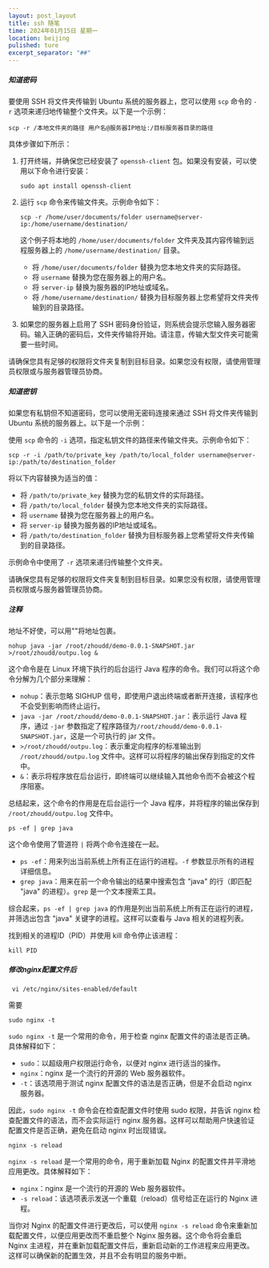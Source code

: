 ```yaml
---
layout: post_layout
title: ssh 随笔
time: 2024年01月15日 星期一
location: beijing
pulished: ture
excerpt_separator: "##"
---
```

##### 知道密码

要使用 SSH 将文件夹传输到 Ubuntu 系统的服务器上，您可以使用 `scp` 命令的 `-r` 选项来递归地传输整个文件夹。以下是一个示例：

```
scp -r /本地文件夹的路径 用户名@服务器IP地址:/目标服务器目录的路径
```

具体步骤如下所示：

1. 打开终端，并确保您已经安装了 `openssh-client` 包。如果没有安装，可以使用以下命令进行安装：

   ```
   sudo apt install openssh-client
   ```

2. 运行 `scp` 命令来传输文件夹。示例命令如下：

   ```
   scp -r /home/user/documents/folder username@server-ip:/home/username/destination/
   ```

   这个例子将本地的 `/home/user/documents/folder` 文件夹及其内容传输到远程服务器上的 `/home/username/destination/` 目录。

   - 将 `/home/user/documents/folder` 替换为您本地文件夹的实际路径。
   - 将 `username` 替换为您在服务器上的用户名。
   - 将 `server-ip` 替换为服务器的IP地址或域名。
   - 将 `/home/username/destination/` 替换为目标服务器上您希望将文件夹传输到的目录路径。

3. 如果您的服务器上启用了 SSH 密码身份验证，则系统会提示您输入服务器密码。输入正确的密码后，文件夹传输将开始。请注意，传输大型文件夹可能需要一些时间。

请确保您具有足够的权限将文件夹复制到目标目录。如果您没有权限，请使用管理员权限或与服务器管理员协商。

##### 知道密钥

如果您有私钥但不知道密码，您可以使用无密码连接来通过 SSH 将文件夹传输到 Ubuntu 系统的服务器上。以下是一个示例：

使用 `scp` 命令的 `-i` 选项，指定私钥文件的路径来传输文件夹。示例命令如下：

   ```
   scp -r -i /path/to/private_key /path/to/local_folder username@server-ip:/path/to/destination_folder
   ```

   将以下内容替换为适当的值：
   - 将 `/path/to/private_key` 替换为您的私钥文件的实际路径。
   - 将 `/path/to/local_folder` 替换为您本地文件夹的实际路径。
   - 将 `username` 替换为您在服务器上的用户名。
   - 将 `server-ip` 替换为服务器的IP地址或域名。
   - 将 `/path/to/destination_folder` 替换为目标服务器上您希望将文件夹传输到的目录路径。

   示例命令中使用了 `-r` 选项来递归传输整个文件夹。

请确保您具有足够的权限将文件夹复制到目标目录。如果您没有权限，请使用管理员权限或与服务器管理员协商。

##### 注释
地址不好使，可以用""将地址包裹。

```
nohup java -jar /root/zhoudd/demo-0.0.1-SNAPSHOT.jar >/root/zhoudd/outpu.log &
```
这个命令是在 Linux 环境下执行的后台运行 Java 程序的命令。我们可以将这个命令分解为几个部分来理解：

- `nohup`：表示忽略 SIGHUP 信号，即使用户退出终端或者断开连接，该程序也不会受到影响而终止运行。
- `java -jar /root/zhoudd/demo-0.0.1-SNAPSHOT.jar`：表示运行 Java 程序，通过 `-jar` 参数指定了程序路径为`/root/zhoudd/demo-0.0.1-SNAPSHOT.jar`，这是一个可执行的 jar 文件。
- `>/root/zhoudd/outpu.log`：表示重定向程序的标准输出到 `/root/zhoudd/outpu.log` 文件中。这样可以将程序的输出保存到指定的文件中。
- `&`：表示将程序放在后台运行，即终端可以继续输入其他命令而不会被这个程序阻塞。

总结起来，这个命令的作用是在后台运行一个 Java 程序，并将程序的输出保存到 `/root/zhoudd/outpu.log` 文件中。

```
ps -ef | grep java
```
这个命令使用了管道符 `|` 将两个命令连接在一起。

- `ps -ef`：用来列出当前系统上所有正在运行的进程。`-f` 参数显示所有的进程详细信息。
- `grep java`：用来在前一个命令输出的结果中搜索包含 "java" 的行（即匹配 "java" 的进程）。`grep` 是一个文本搜索工具。

综合起来，`ps -ef | grep java` 的作用是列出当前系统上所有正在运行的进程，并筛选出包含 "java" 关键字的进程。这样可以查看与 Java 相关的进程列表。

找到相关的进程ID（PID）并使用 kill 命令停止该进程：
```
kill PID
```
##### 修改nginx配置文件后
```
 vi /etc/nginx/sites-enabled/default
```
需要
```
sudo nginx -t
```
`sudo nginx -t` 是一个常用的命令，用于检查 nginx 配置文件的语法是否正确。具体解释如下：

- `sudo`：以超级用户权限运行命令，以便对 nginx 进行适当的操作。
- `nginx`：nginx 是一个流行的开源的 Web 服务器软件。
- `-t`：该选项用于测试 nginx 配置文件的语法是否正确，但是不会启动 nginx 服务器。

因此，`sudo nginx -t` 命令会在检查配置文件时使用 sudo 权限，并告诉 nginx 检查配置文件的语法，而不会实际运行 nginx 服务器。这样可以帮助用户快速验证配置文件是否正确，避免在启动 nginx 时出现错误。
```
nginx -s reload
```
`nginx -s reload` 是一个常用的命令，用于重新加载 Nginx 的配置文件并平滑地应用更改。具体解释如下：

- `nginx`：nginx 是一个流行的开源的 Web 服务器软件。
- `-s reload`：该选项表示发送一个重载（reload）信号给正在运行的 Nginx 进程。

当你对 Nginx 的配置文件进行更改后，可以使用 `nginx -s reload` 命令来重新加载配置文件，以便应用更改而不重启整个 Nginx 服务器。这个命令将会重启 Nginx 主进程，并在重新加载配置文件后，重新启动新的工作进程来应用更改。这样可以确保新的配置生效，并且不会有明显的服务中断。
